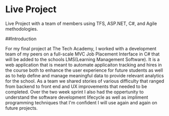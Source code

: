# Live Project
Live Project with a team of members using TFS, ASP.NET, C#, and Agile methodologies. 

##Introduction

For my final project at The Tech Academy, I worked with a development team of my peers on a full-scale MVC Job Placement Interface in C# that will be added to the schools LMS(Learning Management Software). It is a web application that is meant to automate applicaiton tracking and hires in the course both to enhance the user experience for future students as well as to help define and manage meaningful data to provide relevant analytics for the school. As a team we shared stories of various difficulty that ranged from backend to front end and UX improvements that needed to be completed. Over the two week sprint I also had the oppertunity to understand the software development lifecycle as well as impliment programming techniques that I'm confident I will use again and again on future projects. 
